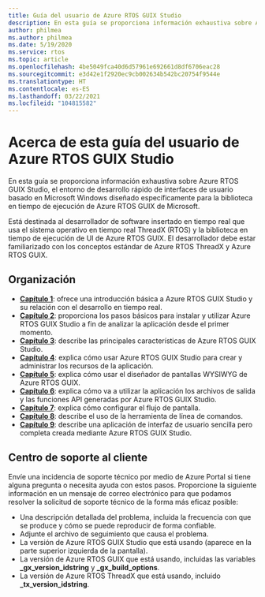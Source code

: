 ```yaml
---
title: Guía del usuario de Azure RTOS GUIX Studio
description: En esta guía se proporciona información exhaustiva sobre Azure RTOS GUIX Studio, el entorno de desarrollo rápido de interfaces de usuario basado en Microsoft Windows diseñado específicamente para la biblioteca en tiempo de ejecución de Azure RTOS GUIX de Microsoft.
author: philmea
ms.author: philmea
ms.date: 5/19/2020
ms.service: rtos
ms.topic: article
ms.openlocfilehash: 4be5049fca40d6d57961e692661d8df6706eac28
ms.sourcegitcommit: e3d42e1f2920ec9cb002634b542bc20754f9544e
ms.translationtype: HT
ms.contentlocale: es-ES
ms.lasthandoff: 03/22/2021
ms.locfileid: "104815582"
---
```

# <a name="about-this-guix-studio-user-guide"></a>Acerca de esta guía del usuario de Azure RTOS GUIX Studio

En esta guía se proporciona información exhaustiva sobre Azure RTOS GUIX Studio, el entorno de desarrollo rápido de interfaces de usuario basado en Microsoft Windows diseñado específicamente para la biblioteca en tiempo de ejecución de Azure RTOS GUIX de Microsoft. 

Está destinada al desarrollador de software insertado en tiempo real que usa el sistema operativo en tiempo real ThreadX (RTOS) y la biblioteca en tiempo de ejecución de UI de Azure RTOS GUIX. El desarrollador debe estar familiarizado con los conceptos estándar de Azure RTOS ThreadX y Azure RTOS GUIX.

## <a name="organization"></a>Organización

- [**Capítulo 1**](guix-studio-1.md): ofrece una introducción básica a Azure RTOS GUIX Studio y su relación con el desarrollo en tiempo real.
- [**Capítulo 2**](guix-studio-2.md): proporciona los pasos básicos para instalar y utilizar Azure RTOS GUIX Studio a fin de analizar la aplicación desde el primer momento.
- [**Capítulo 3**](guix-studio-3.md): describe las principales características de Azure RTOS GUIX Studio.
- [**Capítulo 4**](guix-studio-4.md): explica cómo usar Azure RTOS GUIX Studio para crear y administrar los recursos de la aplicación.
- [**Capítulo 5**](guix-studio-5.md): explica cómo usar el diseñador de pantallas WYSIWYG de Azure RTOS GUIX.
- [**Capítulo 6**](guix-studio-6.md): explica cómo va a utilizar la aplicación los archivos de salida y las funciones API generadas por Azure RTOS GUIX Studio.
- [**Capítulo 7**](guix-studio-7.md): explica cómo configurar el flujo de pantalla.
- [**Capítulo 8**](guix-studio-8.md): describe el uso de la herramienta de línea de comandos.
- [**Capítulo 9**](guix-studio-9.md): describe una aplicación de interfaz de usuario sencilla pero completa creada mediante Azure RTOS GUIX Studio.

## <a name="customer-support-center"></a>Centro de soporte al cliente

Envíe una incidencia de soporte técnico por medio de Azure Portal si tiene alguna pregunta o necesita ayuda con estos pasos. Proporcione la siguiente información en un mensaje de correo electrónico para que podamos resolver la solicitud de soporte técnico de la forma más eficaz posible:

- Una descripción detallada del problema, incluida la frecuencia con que se produce y cómo se puede reproducir de forma confiable.
- Adjunte el archivo de seguimiento que causa el problema.
- La versión de Azure RTOS GUIX Studio que está usando (aparece en la parte superior izquierda de la pantalla).
- La versión de Azure RTOS GUIX que está usando, incluidas las variables **_gx_version_idstring** y **_gx_build_options**.
- La versión de Azure RTOS ThreadX que está usando, incluido **_tx_version_idstring**.
